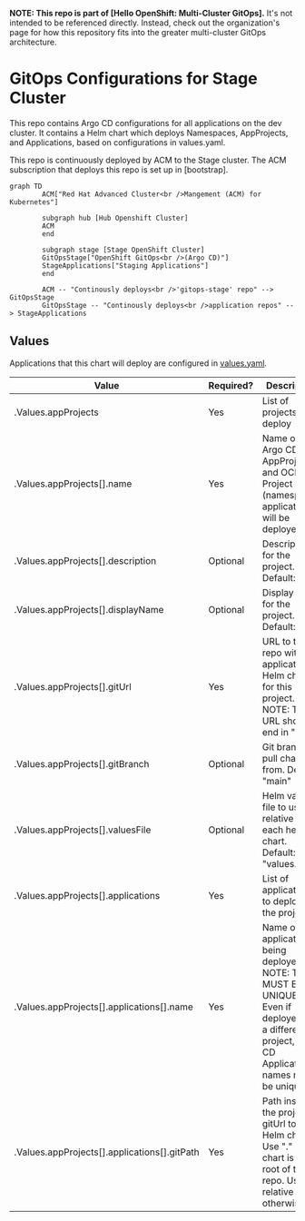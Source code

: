**NOTE: This repo is part of [Hello OpenShift: Multi-Cluster GitOps].** It's
not intended to be referenced directly. Instead, check out the organization's
page for how this repository fits into the greater multi-cluster GitOps
architecture.

# GitOps Configurations for Stage Cluster

This repo contains Argo CD configurations for all applications on the dev
cluster. It contains a Helm chart which deploys Namespaces, AppProjects, and
Applications, based on configurations in values.yaml.

This repo is continuously deployed by ACM to the Stage cluster. The ACM
subscription that deploys this repo is set up in [bootstrap].

```mermaid
graph TD
        ACM["Red Hat Advanced Cluster<br />Mangement (ACM) for Kubernetes"]

        subgraph hub [Hub Openshift Cluster]
        ACM
        end

        subgraph stage [Stage OpenShift Cluster]
        GitOpsStage["OpenShift GitOps<br />(Argo CD)"]
        StageApplications["Staging Applications"]
        end

        ACM -- "Continously deploys<br />'gitops-stage' repo" --> GitOpsStage
        GitOpsStage -- "Continously deploys<br />application repos" --> StageApplications
```

## Values

Applications that this chart will deploy are configured in
[values.yaml](values.yaml).

| Value                                        | Required? | Description |
| -------------------------------------------- | --------- | ----------- |
| .Values.appProjects                          | Yes       | List of projects to deploy |
| .Values.appProjects[].name                   | Yes       | Name of the Argo CD AppProject and OCP Project (namespace) applications will be deployed into |
| .Values.appProjects[].description            | Optional  | Description for the project. Default: "" |
| .Values.appProjects[].displayName            | Optional  | Display name for the project. Default: "" |
| .Values.appProjects[].gitUrl                 | Yes       | URL to the Git repo with application Helm charts for this project. NOTE: This URL should end in ".git". |
| .Values.appProjects[].gitBranch              | Optional  | Git branch to pull charts from. Default: "main" |
| .Values.appProjects[].valuesFile             | Optional  | Helm values file to use relative to each helm chart. Default: "values.yaml" |
| .Values.appProjects[].applications           | Yes       | List of applications to deploy in the project |
| .Values.appProjects[].applications[].name    | Yes       | Name of the application being deployed. NOTE: THIS MUST BE UNIQUE! Even if deployed into a different project, Argo CD Application names must be unique. |
| .Values.appProjects[].applications[].gitPath | Yes       | Path inside the project gitUrl to the Helm chart. Use "." if the chart is in the root of the repo. Use a relative path otherwise. |

[Hello OpenShift: Multi-Cluster Management]: https://github.com/hello-openshift-multicluster-gitops
